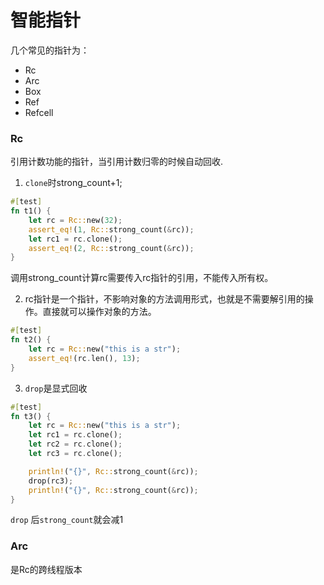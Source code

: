 # 智能指针
几个常见的指针为：
* Rc
* Arc
* Box
* Ref
* Refcell

### Rc
引用计数功能的指针，当引用计数归零的时候自动回收.
1. `clone`时strong_count+1;
```rust
#[test]
fn t1() {
    let rc = Rc::new(32);
    assert_eq!(1, Rc::strong_count(&rc));
    let rc1 = rc.clone();
    assert_eq!(2, Rc::strong_count(&rc));
}
```
调用strong_count计算rc需要传入rc指针的引用，不能传入所有权。

2. rc指针是一个指针，不影响对象的方法调用形式，也就是不需要解引用的操作。直接就可以操作对象的方法。
```rust
#[test]
fn t2() {
    let rc = Rc::new("this is a str");
    assert_eq!(rc.len(), 13);
}
```

3. `drop`是显式回收
```rust
#[test]
fn t3() {
    let rc = Rc::new("this is a str");
    let rc1 = rc.clone();
    let rc2 = rc.clone();
    let rc3 = rc.clone();

    println!("{}", Rc::strong_count(&rc));
    drop(rc3);
    println!("{}", Rc::strong_count(&rc));
}
```
`drop` 后`strong_count`就会减1

### Arc
是Rc的跨线程版本


